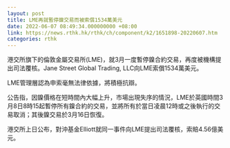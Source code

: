 ```yaml
---
layout: post
title: LME再就暫停鎳交易而被索償1534萬美元
date: 2022-06-07 08:49:34.000000000 +08:00
link: https://news.rthk.hk/rthk/ch/component/k2/1651898-20220607.htm
categories: rthk
---
```


港交所旗下的倫敦金屬交易所(LME)，就3月一度暫停鎳合約交易，再度被機構提出司法覆核。Jane Street Global Trading, LLC向LME索償1534萬美元。

LME管理層認為申索毫無法律依據，將積極抗辯。

公告指，因鎳價格在短時間內大幅上升，市場出現失序的情況，LME於英國時間3月8日8時15起暫停所有鎳合約的交易，並將所有於當日凌晨12時或之後執行的交易取消；其後鎳交易於3月16日恢復。

港交所上日公布，對沖基金Elliott就同一事件向LME提出司法覆核，索賠4.56億美元。
